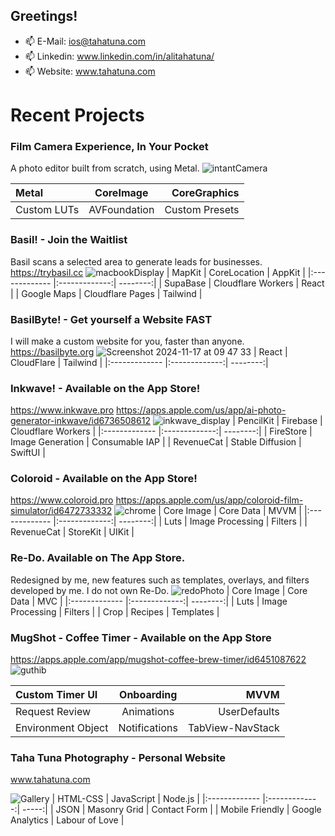 ## Greetings! 

- 📫 E-Mail: ios@tahatuna.com
- 📫 Linkedin: www.linkedin.com/in/alitahatuna/
- 📫 Website: www.tahatuna.com

# Recent Projects

### Film Camera Experience, In Your Pocket
A photo editor built from scratch, using Metal.
![intantCamera](https://github.com/user-attachments/assets/8747adea-1911-4c4d-acf1-e0fbb69484c7)

| Metal | CoreImage | CoreGraphics  |
|:------------- |:-------------:| --------:|
| Custom LUTs  | AVFoundation | Custom Presets |


### Basil! - Join the Waitlist
Basil scans a selected area to generate leads for businesses.
https://trybasil.cc
![macbookDisplay](https://github.com/user-attachments/assets/0f313f14-874a-49ab-aa2a-cedb1a279a73)
| MapKit | CoreLocation | AppKit  |
|:------------- |:-------------:| --------:|
| SupaBase  | Cloudflare Workers | React |
| Google Maps  | Cloudflare Pages | Tailwind |


### BasilByte! - Get yourself a Website FAST
I will make a custom website for you, faster than anyone.
https://basilbyte.org
![Screenshot 2024-11-17 at 09 47 33](https://github.com/user-attachments/assets/54c15b68-9bf3-4916-b095-d7aef1511f07)
| React | CloudFlare | Tailwind  |
|:------------- |:-------------:| --------:|


### Inkwave! - Available on the App Store!
https://www.inkwave.pro
https://apps.apple.com/us/app/ai-photo-generator-inkwave/id6736508612
![inkwave_display](https://github.com/user-attachments/assets/ffcc4808-5078-44e8-9fd6-85ba736e51b2)
| PencilKit | Firebase | Cloudflare Workers  |
|:------------- |:-------------:| --------:|
| FireStore  | Image Generation | Consumable IAP |
| RevenueCat  | Stable Diffusion | SwiftUI |

### Coloroid - Available on the App Store!
https://www.coloroid.pro
https://apps.apple.com/us/app/coloroid-film-simulator/id6472733332
![chrome](https://github.com/TahaTuna1/TahaTuna1/assets/119931873/575c34a1-a02b-4e3b-825a-74e4c0125cd9)
| Core Image | Core Data | MVVM  |
|:------------- |:-------------:| --------:|
| Luts  | Image Processing | Filters |
| RevenueCat  | StoreKit | UIKit |

### Re-Do. Available on The App Store.
Redesigned by me, new features such as templates, overlays, and filters developed by me. I do not own Re-Do.
![redoPhoto](https://github.com/TahaTuna1/TahaTuna1/assets/119931873/2b702434-6610-4520-8f9e-263ac48a0aa7)
| Core Image | Core Data | MVC  |
|:------------- |:-------------:| --------:|
| Luts  | Image Processing | Filters |
| Crop  | Recipes | Templates |


### MugShot - Coffee Timer - Available on the App Store
https://apps.apple.com/app/mugshot-coffee-brew-timer/id6451087622
![guthib](https://github.com/TahaTuna1/TahaTuna1/assets/119931873/1a9ec06c-f309-4702-835e-d028c864214d)

| Custom Timer UI | Onboarding | MVVM  |
|:------------- |:-------------:| --------:|
| Request Review  | Animations | UserDefaults |
| Environment Object | Notifications | TabView-NavStack |


### Taha Tuna Photography - Personal Website
www.tahatuna.com

![Gallery](https://user-images.githubusercontent.com/119931873/234128232-b94983ea-a488-4528-8c59-d3ef75a772d9.jpg)
| HTML-CSS | JavaScript | Node.js  |
|:------------- |:-------------:| -----:|
| JSON  | Masonry Grid | Contact Form |
| Mobile Friendly | Google Analytics | Labour of Love |
